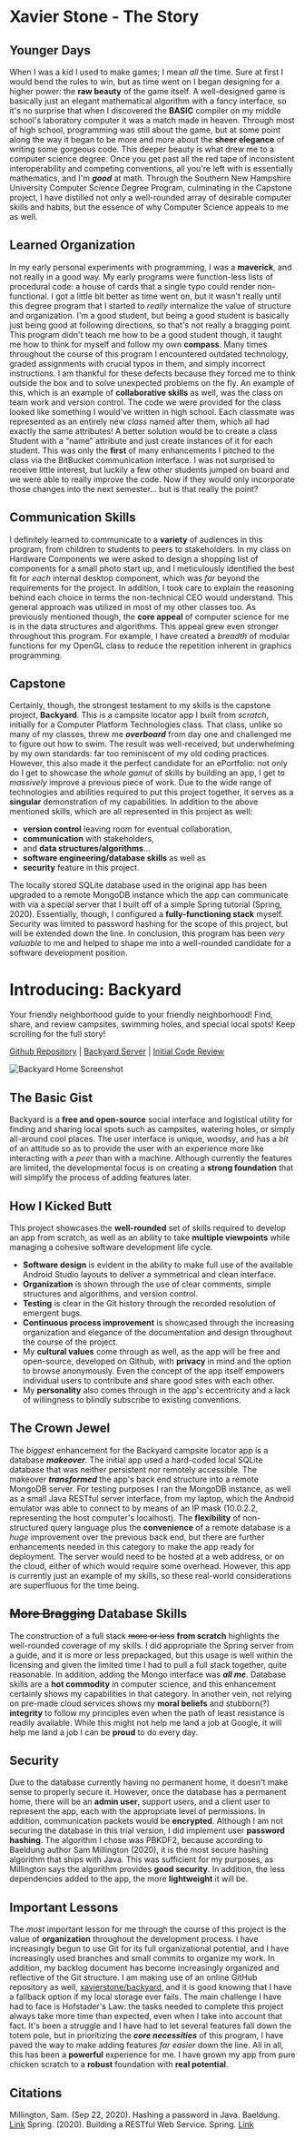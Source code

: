 # Xavier Stone - The Story

## Younger Days
   When I was a kid I used to make games; I mean *all* the time. Sure at first I would bend the rules to win, but as time went on I began designing for a higher power: the **raw beauty** of the game itself. A well-designed game is basically just an elegant mathematical algorithm with a fancy interface, so it's no surprise that when I discovered the **BASIC** compiler on my middle school's laboratory computer it was a match made in heaven. Through most of high school, programming was still about the game, but at some point along the way it began to be more and more about the **sheer elegance** of writing some gorgeous code. This deeper beauty is what drew me to a computer science degree. Once you get past all the red tape of inconsistent interoperability and competing conventions, all you're left with is essentially mathematics, and I'm ***good*** at math. Through the Southern New Hampshire University Computer Science Degree Program, culminating in the Capstone project, I have distilled not only a well-rounded array of desirable computer skills and habits, but the essence of why Computer Science appeals to me as well.

## Learned Organization
In my early personal experiments with programming, I was a **maverick**, and not really in a good way. My early programs were function-less lists of procedural code: a house of cards that a single typo could render non-functional. I got a little bit better as time went on, but it wasn't really until this degree program that I started to *really* internalize the value of structure and organization. I'm a good student, but being a good student is basically just being good at following directions, so that's not really a bragging point. This program didn't teach me how to be a good student though, it taught me how to think for myself and follow my own **compass**. Many times throughout the course of this program I encountered outdated technology, graded assignments with crucial typos in them, and simply incorrect instructions. I am thankful for these defects because they forced me to think outside the box and to solve unexpected problems on the fly. An example of this, which is an example of **collaborative skills** as well, was the class on team work and version control. The code we were provided for the class looked like something I would've written in high school. Each classmate was represented as an entirely new *class* named after them, which all had exactly the same attributes! A better solution would be to create a class Student with a “name” attribute and just create instances of it for each student. This was only the **first** of many enhancements I pitched to the class via the BitBucket communication interface. I was not surprised to receive little interest, but luckily a few other students jumped on board and we were able to really improve the code. Now if they would only incorporate those changes into the next semester... but is that really the point?

## Communication Skills
I definitely learned to communicate to a **variety** of audiences in this program, from children to students to peers to stakeholders. In my class on Hardware Components we were asked to design a shopping list of components for a small photo start up, and I meticulously identified the best fit for *each* internal desktop component, which was *far* beyond the requirements for the project. In addition, I took care to explain the reasoning behind each choice in terms the non-technical CEO would understand. This general approach was utilized in most of my other classes too. As previously mentioned though, the **core appeal** of computer science for me is in the data structures and algorithms. This appeal grew even stronger throughout this program. For example, I have created a *breadth* of modular functions for my OpenGL class to reduce the repetition inherent in graphics programming.

## Capstone
Certainly, though, the strongest testament to my skills is the capstone project, **Backyard**. This is a campsite locator app I built from *scratch*, initially for a Computer Platform Technologies class. That class, unlike so many of my classes, threw me ***overboard*** from day one and challenged me to figure out how to swim. The result was well-received, but underwhelming by my own standards: far too reminiscent of my old coding practices. However, this also made it the perfect candidate for an ePortfolio: not only do I get to showcase the *whole gamut* of skills by building an app, I get to *massively* improve a previous piece of work. Due to the wide range of technologies and abilities required to put this project together, it serves as a **singular** demonstration of my capabilities. In addition to the above mentioned skills, which are all represented in this project as well:
 - **version control** leaving room for eventual collaboration,
 - **communication** with stakeholders,
 - and **data structures/algorithms**...
 - **software engineering/database skills** as well as
 - **security** feature in this project.
 
The locally stored SQLite database used in the original app has been upgraded to a remote MongoDB instance which the app can communicate with via a special server that I built off of a simple Spring tutorial (Spring, 2020). Essentially, though, I configured a **fully-functioning stack** myself. Security was limited to password hashing for the scope of this project, but will be extended down the line. In conclusion, this program has been *very valuable* to me and helped to shape me into a well-rounded candidate for a software development position.

# Introducing: Backyard
Your friendly neighborhood guide to your friendly neighborhood!
Find, share, and review campsites, swimming holes, and special local spots!
Keep scrolling for the full story!

[Github Repository](https://github.com/xavierstone/backyard)  |  [Backyard Server](https://github.com/xavierstone/backyard_server)  |  [Initial Code Review](https://youtu.be/XGgiA1RYGAk "Code Review on Youtube")

![Backyard Home Screenshot](backyard_screenshot_main.png)

## The Basic Gist
Backyard is a **free and open-source** social interface and logistical utility for finding and sharing local spots such as campsites, watering holes, or simply all-around cool places. The user interface is unique, woodsy, and has a *bit* of an attitude so as to provide the user with an experience more like interacting with a *peer* than with a machine. Although currently the features are limited, the developmental focus is on creating a **strong foundation** that will simplify the process of adding features later.

## How I Kicked Butt
This project showcases the **well-rounded** set of skills required to develop an app from scratch, as well as an ability to take **multiple viewpoints** while managing a cohesive software development life cycle.
 - **Software design** is evident in the ability to make full use of the available Android Studio layouts to deliver a symmetrical and clean interface.
 - **Organization** is shown through the use of clear comments, simple structures and algorithms, and version control.
 - **Testing** is clear in the Git history through the recorded resolution of emergent bugs.
 - **Continuous process improvement** is showcased through the increasing organization and elegance of the documentation and design throughout the course of the project.
 - My **cultural values** come through as well, as the app will be free and open-source, developed on Github, with **privacy** in mind and the option to browse anonymously. Even the concept of the app itself empowers individual users to contribute and share good sites with each other.
 - My **personality** also comes through in the app's eccentricity and a lack of willingness to blindly subscribe to existing conventions.
    
## The Crown Jewel
The *biggest* enhancement for the Backyard campsite locator app is a database ***makeover***. The initial app used a hard-coded local SQLite database that was neither persistent nor remotely accessible. The makeover ***transformed*** the app's back end structure into a remote MongoDB server. For testing purposes I ran the MongoDB instance, as well as a small Java RESTful server interface, from my laptop, which the Android emulator was able to connect to by means of an IP mask (10.0.2.2, representing the host computer's localhost). The **flexibility** of non-structured query language plus the **convenience** of a remote database is a *huge* improvement over the previous back end, but there are further enhancements needed in this category to make the app ready for deployment. The server would need to be hosted at a web address, or on the cloud, either of which would require some overhead. However, this app is currently just an example of my skills, so these real-world considerations are superfluous for the time being.

## ~~More Bragging~~ Database Skills
The construction of a full stack ~~more or less~~ **from scratch** highlights the well-rounded coverage of my skills. I did appropriate the Spring server from a guide, and it is more or less prepackaged, but this usage is well within the licensing and given the limited time I had to pull a full stack together, quite reasonable. In addition, adding the Mongo interface was ***all me***. Database skills are a **hot commodity** in computer science, and this enhancement certainly shows my capabilities in that category. In another vein, not relying on pre-made cloud services shows my **moral beliefs** and stubborn(?) **integrity** to follow my principles even when the path of least resistance is readily available. While this might not help me land a job at Google, it will help me land a job I can be **proud** to do every day.
    
## Security
Due to the database currently having no permanent home, it doesn't make sense to properly secure it. However, once the database has a permanent home, there will be an **admin user**, support users, and a client user to represent the app, each with the appropriate level of permissions. In addition, communication packets would be **encrypted**. Although I am not securing the database in this trial version, I did implement user **password hashing**. The algorithm I chose was PBKDF2, because according to Baeldung author Sam Millington (2020), it is the most secure hashing algorithm that ships with Java. This was sufficient for my purposes, as Millington says the algorithm provides **good security**. In addition, the less dependencies added to the app, the more **lightweight** it will be.
    
## Important Lessons
The *most* important lesson for me through the course of this project is the value of **organization** throughout the development process. I have increasingly begun to use Git for its full organizational potential, and I have increasingly used branches and small commits to organize my work. In addition, my backlog document has become increasingly organized and reflective of the Git structure. I am making use of an online GitHub repository as well, [xavierstone/backyard](https://github.com/xavierstone/backyard), and it is good knowing that I have a fallback option if my local storage ever fails. The main challenge I have had to face is Hofstader's Law: the tasks needed to complete this project always take more time than expected, even when I take into account that fact. It's been a struggle and I have had to let several features fall down the totem pole, but in prioritizing the ***core necessities*** of this program, I have paved the way to make adding features *far easier* down the line. All in all, this has been a **powerful** experience for me. I have grown my app from pure chicken scratch to a **robust** foundation with **real potential**.

## Citations
Millington, Sam. (Sep 22, 2020). Hashing a password in Java. Baeldung. [Link](https://www.baeldung.com/java-password-hashing)
Spring. (2020). Building a RESTful Web Service. Spring. [Link](https://spring.io/guides/gs/rest-service)
